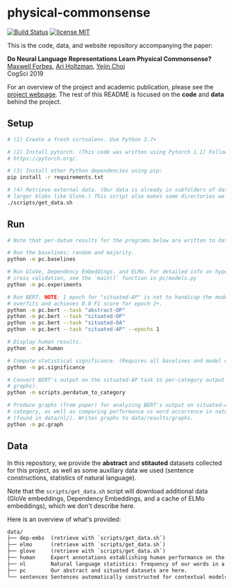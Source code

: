 # physical-commonsense

[![Build Status](https://travis-ci.org/mbforbes/physical-commonsense.svg?branch=master)](https://travis-ci.org/mbforbes/physical-commonsense)
[![license MIT](https://img.shields.io/badge/license-MIT-blue.svg)](https://github.com/mbforbes/physical-commonsense/blob/master/LICENSE.txt)

This is the code, data, and website repository accompanying the paper:

**Do Neural Language Representations Learn Physical Commonsense?** <br />
[Maxwell Forbes](http://maxwellforbes.com/), [Ari Holtzman](https://ari-holtzman.github.io/), [Yejin Choi](https://homes.cs.washington.edu/~yejin/) <br />
CogSci 2019

For an overview of the project and academic publication, please see the [project
webpage](https://mbforbes.github.io/physical-commonsense/). The rest of this README is
focused on the **code** and **data** behind the project.

## Setup

```bash
# (1) Create a fresh virtualenv. Use Python 3.7+

# (2) Install pytorch. (This code was written using Pytorch 1.1) Follow directions at
# https://pytorch.org/.

# (3) Install other Python dependencies using pip:
pip install -r requirements.txt

# (4) Retrieve external data. (Our data is already in subfolders of data/; this is for
# larger blobs like GloVe.) This script also makes some directories we'll need.
./scripts/get_data.sh
```

## Run

```bash
# Note that per-datum results for the programs below are written to data/results/

# Run the baselines: random and majority.
python -m pc.baselines

# Run GloVe, Dependency Embeddings, and ELMo. For detailed info on hyperparameters and
# cross validation, see the `main()` function in pc/models.py
python -m pc.experiments

# Run BERT. NOTE: 1 epoch for "situated-AP" is not to handicap the model; rather, it
# overfits and achieves 0.0 F1 score for epoch 2+.
python -m pc.bert --task "abstract-OP"
python -m pc.bert --task "situated-OP"
python -m pc.bert --task "situated-OA"
python -m pc.bert --task "situated-AP" --epochs 1

# Display human results.
python -m pc.human

# Compute statistical significance. (Requires all baselines and model output.)
python -m pc.significance

# Convert BERT's output on the situated-AP task to per-category output (for making
# graphs).
python -m scripts.perdatum_to_category

# Produce graphs (from paper) for analyzing BERT's output on situated-AP task per-
# category, as well as comparing performance vs word occurrence in natural language
# (found in data/nl/). Writes graphs to data/results/graphs.
python -m pc.graph
```


## Data

In this repository, we provide the **abstract** and **stitauted** datasets collected for
this project, as well as some auxillary data we used (sentence constructions, statistics
of natural language).

Note that the `scripts/get_data.sh` script will download additional data (GloVe
embeddings, Dependency Embeddings, and a cache of ELMo embeddings), which we don't
describe here.

Here is an overview of what's provided:

```txt
data/
├── dep-embs  (retrieve with `scripts/get_data.sh`)
├── elmo      (retrieve with `scripts/get_data.sh`)
├── glove     (retrieve with `scripts/get_data.sh`)
├── human     Expert annotations establishing human performance on the task.
├── nl        Natural language statistics: frequency of our words in a large corpus.
├── pc        Our abstract and situated datasets are here.
└── sentences Sentences automatically constructed for contextual models (ELMo, BERT).
```
